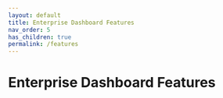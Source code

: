 ```yaml
---
layout: default
title: Enterprise Dashboard Features
nav_order: 5
has_children: true
permalink: /features
---
```


# Enterprise Dashboard Features
